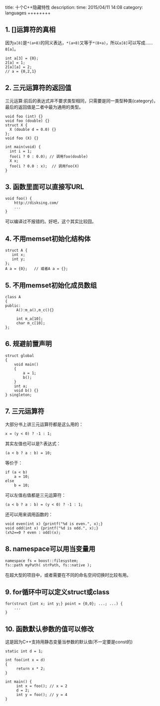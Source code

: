 title:  十个C++隐藏特性
description: 
time: 2015/04/11 14:08
category: languages
++++++++

## 1. []运算符的真相

因为`a[8]`是`*(a+8)`的同义表达，`*(a+8)`又等于`*(8+a)`，所以`a[8]`可以写成……`8[a]`。

```
int a[3] = {0};
2[a] = 1;
2[a][a] = 2;
// a = {0,2,1}
```

## 2. 三元运算符的返回值

三元运算:前后的表达式并不要求类型相同，只需要是同一类型种类(category)，最后的返回值是二者中最为通用的类型。

```
void foo (int) {}
void foo (double) {}
struct X {
  X (double d = 0.0) {}
};
void foo (X) {}

int main(void) {
  int i = 1;
  foo(i ? 0 : 0.0); // 调用foo(double)
  X x;
  foo(i ? 0.0 : x);  // 调用foo(X)
}
```

## 3. 函数里面可以直接写URL

```
void foo() {
    http://disksing.com/
    ...
}
```

可以编译过不报错的。好吧，这个其实比较囧。

## 4. 不用memset初始化结构体

```
struct A {
   int x;
   int y;
};
A a = {0};   // 或者A a = {};
```

## 5. 不用memset初始化成员数组

```
class A
{
public:
     A():m_a(),m_c(){}
     
     int m_a[10];
     char m_c[10];
};
```

## 6. 规避前置声明

```
struct global
{
    void main()
    {
        a = 1;
        b();
    }
    int a;
    void b() {}
} singleton;
```

## 7. 三元运算符

大部分书上讲三元运算符都是这么用的：
```
x = (y < 0) ? -1 : 1;
```
其实左值也可以是?:表达式：
```
(a < b ? a : b) = 10;
```
等价于：
```
if (a < b)
    a = 10;
else
    b = 10;
```
可以左值右值都是三元运算符：
```
(a < b ? a : b) = (y < 0) ? -1 : 1;
```
还可以用来调用函数的：
```
void even(int x) {printf("%d is even.", x);}
void odd(int x) {printf("%d is odd.", x);}
(x%2==0 ? even : odd)(x);
```

## 8. namespace可以用当变量用

```
namespace fs = boost::filesystem;
fs::path myPath( strPath, fs::native );
```

在超大型的项目中，或者需要在不同的命名空间切换时比较有用。

## 9. for循环中可以定义struct或class

```
for(struct {int x; int y;} point = {0,0}; ...; ...) {
    ...
}
```

## 10. 函数默认参数的值可以修改

这是因为C++支持用静态变量当参数的默认值(不一定要是const的)

```
static int d = 1;

int foo(int x = d)
{
     return x * 2;
}

int main() {
     int x = foo(); // x = 2
     d = 2;
     int y = foo(); // y = 4
}
```

